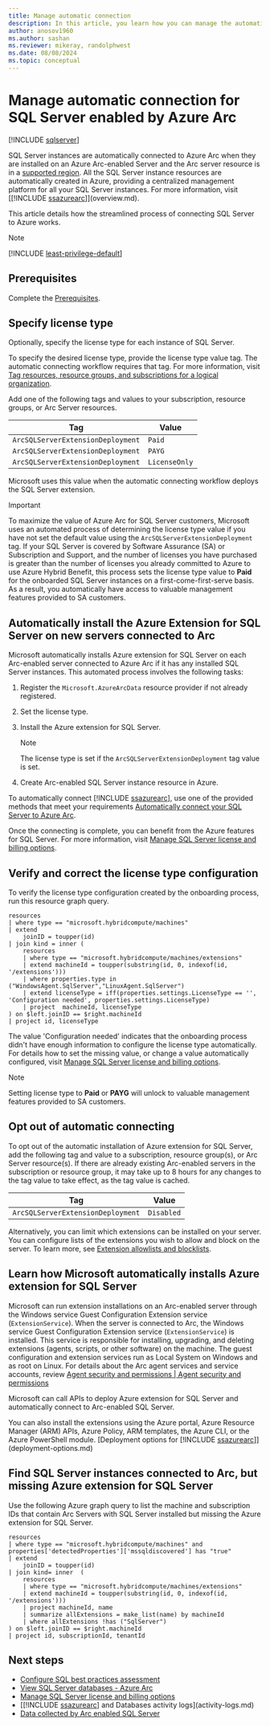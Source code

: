 ```yaml
---
title: Manage automatic connection
description: In this article, you learn how you can manage the automatic connection of SQL Server instance resources to Azure Arc with SQL Server enabled by Azure Arc.
author: anosov1960
ms.author: sashan
ms.reviewer: mikeray, randolphwest
ms.date: 08/08/2024
ms.topic: conceptual
---
```


# Manage automatic connection for SQL Server enabled by Azure Arc

[!INCLUDE [sqlserver](../../includes/applies-to-version/sqlserver.md)]

SQL Server instances are automatically connected to Azure Arc when they are installed on an Azure Arc-enabled Server and the Arc server resource is in a [supported region](prerequisites.md#supported-regions). All the SQL Server instance resources are automatically created in Azure, providing a centralized management platform for all your SQL Server instances. For more information, visit [[!INCLUDE [ssazurearc](../../includes/ssazurearc.md)]](overview.md).

This article details how the streamlined process of connecting SQL Server to Azure works.

> [!NOTE]
> [!INCLUDE [least-privilege-default](includes/least-privilege-default.md)]

## Prerequisites

Complete the [Prerequisites](prerequisites.md).

## Specify license type

Optionally, specify the license type for each instance of SQL Server.

To specify the desired license type, provide the license type value tag. The automatic connecting workflow requires that tag. For more information, visit [Tag resources, resource groups, and subscriptions for a logical organization](/azure/azure-resource-manager/management/tag-resources).

Add one of the following tags and values to your subscription, resource groups, or Arc Server resources.

| Tag | Value |
| --- | ----- |
| `ArcSQLServerExtensionDeployment` | `Paid` |
| `ArcSQLServerExtensionDeployment` | `PAYG` |
| `ArcSQLServerExtensionDeployment` | `LicenseOnly` |

Microsoft uses this value when the automatic connecting workflow deploys the SQL Server extension.

> [!IMPORTANT]  
> To maximize the value of Azure Arc for SQL Server customers, Microsoft uses an automated process of determining the license type value if you have not set the default value using the `ArcSQLServerExtensionDeployment` tag. If your SQL Server is covered by Software Assurance (SA) or Subscription and Support, and the number of licenses you have purchased is greater than the number of licenses you already committed to Azure to use Azure Hybrid Benefit, this process sets the license type value to **Paid** for the onboarded SQL Server instances on a first-come-first-serve basis. As a result, you automatically have access to valuable management features provided to SA customers.

## Automatically install the Azure Extension for SQL Server on new servers connected to Arc

Microsoft automatically installs Azure extension for SQL Server on each Arc-enabled server connected to Azure Arc if it has any installed SQL Server instances. This automated process involves the following tasks:

1. Register the  `Microsoft.AzureArcData` resource provider if not already registered.

1. Set the license type.

1. Install the Azure extension for SQL Server.

    > [!NOTE]
    > The license type is set if the `ArcSQLServerExtensionDeployment` tag value is set.

1. Create Arc-enabled SQL Server instance resource in Azure.

To automatically connect [!INCLUDE [ssazurearc](../../includes/ssazurearc.md)], use one of the provided methods that meet your requirements [Automatically connect your SQL Server to Azure Arc](automatically-connect.md).

Once the connecting is complete, you can benefit from the Azure features for SQL Server. For more information, visit [Manage SQL Server license and billing options](manage-configuration.md).

## Verify and correct the license type configuration

To verify the license type configuration created by the onboarding process, run this resource graph query.

```msgraph-interactive
resources
| where type == "microsoft.hybridcompute/machines"
| extend
    joinID = toupper(id)
| join kind = inner (
    resources
    | where type == "microsoft.hybridcompute/machines/extensions"
    | extend machineId = toupper(substring(id, 0, indexof(id, '/extensions')))
    | where properties.type in ("WindowsAgent.SqlServer","LinuxAgent.SqlServer")
    | extend licenseType = iff(properties.settings.LicenseType == '', 'Configuration needed', properties.settings.LicenseType)
    | project  machineId, licenseType
) on $left.joinID == $right.machineId
| project id, licenseType
```

The value 'Configuration needed' indicates that the onboarding process didn't have enough information to configure the license type automatically. For details how to set the missing value, or change a value automatically configured, visit [Manage SQL Server license and billing options](manage-configuration.md). 

> [!NOTE]
> Setting license type to **Paid** or **PAYG** will unlock to valuable management features provided to SA customers. 

## Opt out of automatic connecting

To opt out of the automatic installation of Azure extension for SQL Server, add the following tag and value to a subscription, resource group(s), or Arc Server resource(s).  If there are already existing Arc-enabled servers in the subscription or resource group, it may take up to 8 hours for any changes to the tag value to take effect, as the tag value is cached.

| Tag | Value |
| --- | ----- |
| `ArcSQLServerExtensionDeployment` | `Disabled` |

Alternatively, you can limit which extensions can be installed on your server. You can configure lists of the extensions you wish to allow and block on the server. To learn more, see [Extension allowlists and blocklists](/azure/azure-arc/servers/security-overview#extension-allowlists-and-blocklists).

## Learn how Microsoft automatically installs Azure extension for SQL Server

Microsoft can run extension installations on an Arc-enabled server through the Windows service Guest Configuration Extension service (`ExtensionService`). When the server is connected to Arc, the Windows service Guest Configuration Extension service (`ExtensionService`) is installed. This service is responsible for installing, upgrading, and deleting extensions (agents, scripts, or other software) on the machine. The guest configuration and extension services run as Local System on Windows and as root on Linux. For details about the Arc agent services and service accounts, review [Agent security and permissions | Agent security and permissions](/azure/azure-arc/servers/security-overview#agent-security-and-permissions)

Microsoft can call APIs to deploy Azure extension for SQL Server and automatically connect to Arc-enabled SQL Server.

You can also install the extensions using the Azure portal, Azure Resource Manager (ARM) APIs, Azure Policy, ARM templates, the Azure CLI, or the Azure PowerShell module. [Deployment options for [!INCLUDE [ssazurearc](../../includes/ssazurearc.md)]](deployment-options.md)

## Find SQL Server instances connected to Arc, but missing Azure extension for SQL Server

Use the following Azure graph query to list the machine and subscription IDs that contain Arc Servers with SQL Server installed but missing the Azure extension for SQL Server.

```msgraph-interactive
resources
| where type == "microsoft.hybridcompute/machines" and properties['detectedProperties']['mssqldiscovered'] has "true"
| extend
    joinID = toupper(id)
| join kind= inner  (
    resources
    | where type == "microsoft.hybridcompute/machines/extensions"
    | extend machineId = toupper(substring(id, 0, indexof(id, '/extensions')))
    | project machineId, name
    | summarize allExtensions = make_list(name) by machineId
    | where allExtensions !has ("SqlServer")
) on $left.joinID == $right.machineId
| project id, subscriptionId, tenantId
```

## Next steps

- [Configure SQL best practices assessment](assess.md)
- [View SQL Server databases - Azure Arc](view-databases.md)
- [Manage SQL Server license and billing options](manage-configuration.md)
- [[!INCLUDE [ssazurearc](../../includes/ssazurearc.md)] and Databases activity logs](activity-logs.md)
- [Data collected by Arc enabled SQL Server](data-collection.md)
